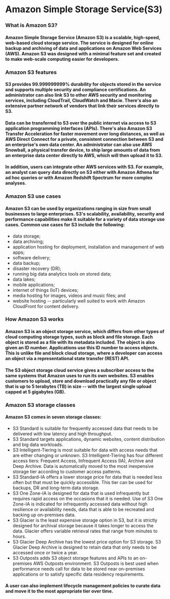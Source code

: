 # Amazon Simple Storage Service(S3)

### What is Amazon S3?
#### Amazon Simple Storage Service (Amazon S3) is a scalable, high-speed, web-based cloud storage service. The service is designed for online backup and archiving of data and applications on Amazon Web Services (AWS). Amazon S3 was designed with a minimal feature set and created to make web-scale computing easier for developers.

### Amazon S3 features
#### S3 provides 99.999999999% durability for objects stored in the service and supports multiple security and compliance certifications. An administrator can also link S3 to other AWS security and monitoring services, including CloudTrail, CloudWatch and Macie. There's also an extensive partner network of vendors that link their services directly to S3.

#### Data can be transferred to S3 over the public internet via access to S3 application programming interfaces (APIs). There's also Amazon S3 Transfer Acceleration for faster movement over long distances, as well as AWS Direct Connect for a private, consistent connection between S3 and an enterprise's own data center. An administrator can also use AWS Snowball, a physical transfer device, to ship large amounts of data from an enterprise data center directly to AWS, which will then upload it to S3.

#### In addition, users can integrate other AWS services with S3. For example, an analyst can query data directly on S3 either with Amazon Athena for ad hoc queries or with Amazon Redshift Spectrum for more complex analyses.

### Amazon S3 use cases
#### Amazon S3 can be used by organizations ranging in size from small businesses to large enterprises. S3's scalability, availability, security and performance capabilities make it suitable for a variety of data storage use cases. Common use cases for S3 include the following:

- data storage;
- data archiving;
- application hosting for deployment, installation and management of web apps;
- software delivery;
- data backup;
- disaster recovery (DR);
- running big data analytics tools on stored data;
- data lakes;
- mobile applications;
- internet of things (IoT) devices;
- media hosting for images, videos and music files; and
- website hosting -- particularly well suited to work with Amazon CloudFront for content delivery.

### How Amazon S3 works
#### Amazon S3 is an object storage service, which differs from other types of cloud computing storage types, such as block and file storage. Each object is stored as a file with its metadata included. The object is also given an ID number. Applications use this ID number to access objects. This is unlike file and block cloud storage, where a developer can access an object via a representational state transfer (REST) API.

#### The S3 object storage cloud service gives a subscriber access to the same systems that Amazon uses to run its own websites. S3 enables customers to upload, store and download practically any file or object that is up to 5 terabytes (TB) in size -- with the largest single upload capped at 5 gigabytes (GB).


### Amazon S3 storage classes
#### Amazon S3 comes in seven storage classes:

- S3 Standard
is suitable for frequently accessed data that needs to be delivered with low latency and high throughput. 
- S3 Standard 
targets applications, dynamic websites, content distribution and big data workloads.
- S3 Intelligent-Tiering 
is most suitable for data with access needs that are either changing or unknown. S3 Intelligent-Tiering has four different access tiers: Frequent Access, Infrequent Access (IA), Archive and Deep Archive. Data is automatically moved to the most inexpensive storage tier according to customer access patterns.
- S3 Standard-IA 
offers a lower storage price for data that is needed less often but that must be quickly accessible. This tier can be used for backups, DR and long-term data storage.
- S3 One Zone-IA 
is designed for data that is used infrequently but requires rapid access on the occasions that it is needed. Use of S3 One Zone-IA is indicated for infrequently accessed data without high resilience or availability needs, data that is able to be recreated and backing up on-premises data.
- S3 Glacier 
is the least expensive storage option in S3, but it is strictly designed for archival storage because it takes longer to access the data. Glacier offers variable retrieval rates that range from minutes to hours.
- S3 Glacier 
Deep Archive has the lowest price option for S3 storage. S3 Glacier Deep Archive is designed to retain data that only needs to be accessed once or twice a year.
- S3 Outposts 
adds S3 object storage features and APIs to an on-premises AWS Outposts environment. S3 Outposts is best used when performance needs call for data to be stored near on-premises applications or to satisfy specific data residency requirements.
#### A user can also implement lifecycle management policies to curate data and move it to the most appropriate tier over time.
